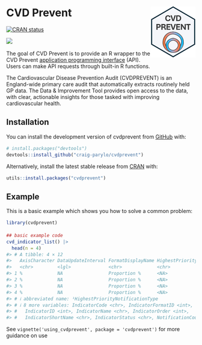 
<!-- README.md is generated from README.Rmd. Please edit that file -->

# CVD Prevent <a href="https://craig-parylo.github.io/cvdprevent/"><img src="man/figures/logo.png" align="right" height="136" alt="cvdprevent website" /></a>

<!-- badges: start -->

[![CRAN
status](https://www.r-pkg.org/badges/version/cvdprevent)](https://CRAN.R-project.org/package=cvdprevent)

[![](https://cranlogs.r-pkg.org/badges/cvdprevent)](https://cran.r-project.org/package=cvdprevent)
<!-- badges: end -->

The goal of CVD Prevent is to provide an R wrapper to the CVD Prevent
[application programming interface](https://www.cvdprevent.nhs.uk/home)
(API). Users can make API requests through built-in R functions.

The Cardiovascular Disease Prevention Audit (CVDPREVENT) is an
England-wide primary care audit that automatically extracts routinely
held GP data. The Data & Improvement Tool provides open access to the
data, with clear, actionable insights for those tasked with improving
cardiovascular health.

## Installation

You can install the development version of cvdprevent from
[GitHub](https://github.com/) with:

``` r
# install.packages("devtools")
devtools::install_github("craig-parylo/cvdprevent")
```

Alternatively, install the latest stable release from
[CRAN](https://cran.r-project.org/) with:

``` r
utils::install.packages("cvdprevent")
```

## Example

This is a basic example which shows you how to solve a common problem:

``` r
library(cvdprevent)

## basic example code
cvd_indicator_list() |> 
  head(n = 4)
#> # A tibble: 4 × 12
#>   AxisCharacter DataUpdateInterval FormatDisplayName HighestPriorityNotificati…¹
#>   <chr>         <lgl>              <chr>             <chr>                      
#> 1 %             NA                 Proportion %      <NA>                       
#> 2 %             NA                 Proportion %      <NA>                       
#> 3 %             NA                 Proportion %      <NA>                       
#> 4 %             NA                 Proportion %      <NA>                       
#> # ℹ abbreviated name: ¹​HighestPriorityNotificationType
#> # ℹ 8 more variables: IndicatorCode <chr>, IndicatorFormatID <int>,
#> #   IndicatorID <int>, IndicatorName <chr>, IndicatorOrder <int>,
#> #   IndicatorShortName <chr>, IndicatorStatus <chr>, NotificationCount <int>
```

See `vignette('using_cvdprevent', package = 'cvdprevent')` for more
guidance on use
